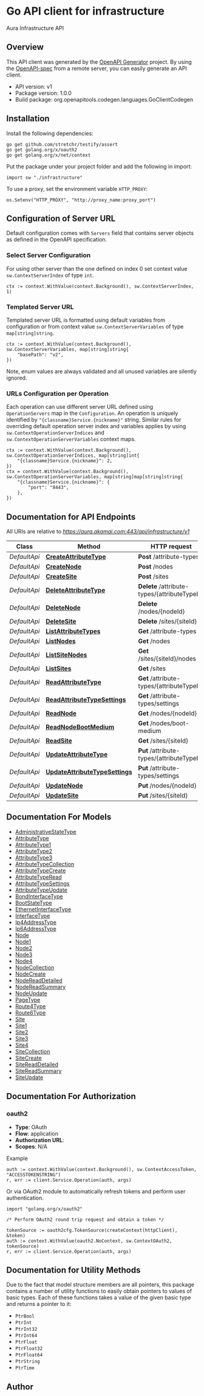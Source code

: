 # Go API client for infrastructure

Aura Infrastructure API

## Overview
This API client was generated by the [OpenAPI Generator](https://openapi-generator.tech) project.  By using the [OpenAPI-spec](https://www.openapis.org/) from a remote server, you can easily generate an API client.

- API version: v1
- Package version: 1.0.0
- Build package: org.openapitools.codegen.languages.GoClientCodegen

## Installation

Install the following dependencies:

```shell
go get github.com/stretchr/testify/assert
go get golang.org/x/oauth2
go get golang.org/x/net/context
```

Put the package under your project folder and add the following in import:

```golang
import sw "./infrastructure"
```

To use a proxy, set the environment variable `HTTP_PROXY`:

```golang
os.Setenv("HTTP_PROXY", "http://proxy_name:proxy_port")
```

## Configuration of Server URL

Default configuration comes with `Servers` field that contains server objects as defined in the OpenAPI specification.

### Select Server Configuration

For using other server than the one defined on index 0 set context value `sw.ContextServerIndex` of type `int`.

```golang
ctx := context.WithValue(context.Background(), sw.ContextServerIndex, 1)
```

### Templated Server URL

Templated server URL is formatted using default variables from configuration or from context value `sw.ContextServerVariables` of type `map[string]string`.

```golang
ctx := context.WithValue(context.Background(), sw.ContextServerVariables, map[string]string{
	"basePath": "v2",
})
```

Note, enum values are always validated and all unused variables are silently ignored.

### URLs Configuration per Operation

Each operation can use different server URL defined using `OperationServers` map in the `Configuration`.
An operation is uniquely identified by `"{classname}Service.{nickname}"` string.
Similar rules for overriding default operation server index and variables applies by using `sw.ContextOperationServerIndices` and `sw.ContextOperationServerVariables` context maps.

```
ctx := context.WithValue(context.Background(), sw.ContextOperationServerIndices, map[string]int{
	"{classname}Service.{nickname}": 2,
})
ctx = context.WithValue(context.Background(), sw.ContextOperationServerVariables, map[string]map[string]string{
	"{classname}Service.{nickname}": {
		"port": "8443",
	},
})
```

## Documentation for API Endpoints

All URIs are relative to *https://aura.akamai.com:443/api/infrastructure/v1*

Class | Method | HTTP request | Description
------------ | ------------- | ------------- | -------------
*DefaultApi* | [**CreateAttributeType**](docs/DefaultApi.md#createattributetype) | **Post** /attribute-types | Attribute types
*DefaultApi* | [**CreateNode**](docs/DefaultApi.md#createnode) | **Post** /nodes | Nodes
*DefaultApi* | [**CreateSite**](docs/DefaultApi.md#createsite) | **Post** /sites | Sites
*DefaultApi* | [**DeleteAttributeType**](docs/DefaultApi.md#deleteattributetype) | **Delete** /attribute-types/{attributeTypeId} | AttributeType Instance.
*DefaultApi* | [**DeleteNode**](docs/DefaultApi.md#deletenode) | **Delete** /nodes/{nodeId} | Node Instance.
*DefaultApi* | [**DeleteSite**](docs/DefaultApi.md#deletesite) | **Delete** /sites/{siteId} | Site Instance.
*DefaultApi* | [**ListAttributeTypes**](docs/DefaultApi.md#listattributetypes) | **Get** /attribute-types | Attribute types
*DefaultApi* | [**ListNodes**](docs/DefaultApi.md#listnodes) | **Get** /nodes | Nodes
*DefaultApi* | [**ListSiteNodes**](docs/DefaultApi.md#listsitenodes) | **Get** /sites/{siteId}/nodes | nodes per site
*DefaultApi* | [**ListSites**](docs/DefaultApi.md#listsites) | **Get** /sites | Sites
*DefaultApi* | [**ReadAttributeType**](docs/DefaultApi.md#readattributetype) | **Get** /attribute-types/{attributeTypeId} | AttributeType Instance.
*DefaultApi* | [**ReadAttributeTypeSettings**](docs/DefaultApi.md#readattributetypesettings) | **Get** /attribute-types/settings | AttributeType Settings
*DefaultApi* | [**ReadNode**](docs/DefaultApi.md#readnode) | **Get** /nodes/{nodeId} | Node Instance.
*DefaultApi* | [**ReadNodeBootMedium**](docs/DefaultApi.md#readnodebootmedium) | **Get** /nodes/boot-medium | NodeBootMedium
*DefaultApi* | [**ReadSite**](docs/DefaultApi.md#readsite) | **Get** /sites/{siteId} | Site Instance.
*DefaultApi* | [**UpdateAttributeType**](docs/DefaultApi.md#updateattributetype) | **Put** /attribute-types/{attributeTypeId} | AttributeType Instance.
*DefaultApi* | [**UpdateAttributeTypeSettings**](docs/DefaultApi.md#updateattributetypesettings) | **Put** /attribute-types/settings | AttributeType Settings
*DefaultApi* | [**UpdateNode**](docs/DefaultApi.md#updatenode) | **Put** /nodes/{nodeId} | Node Instance.
*DefaultApi* | [**UpdateSite**](docs/DefaultApi.md#updatesite) | **Put** /sites/{siteId} | Site Instance.


## Documentation For Models

 - [AdministrativeStateType](docs/AdministrativeStateType.md)
 - [AttributeType](docs/AttributeType.md)
 - [AttributeType1](docs/AttributeType1.md)
 - [AttributeType2](docs/AttributeType2.md)
 - [AttributeType3](docs/AttributeType3.md)
 - [AttributeTypeCollection](docs/AttributeTypeCollection.md)
 - [AttributeTypeCreate](docs/AttributeTypeCreate.md)
 - [AttributeTypeRead](docs/AttributeTypeRead.md)
 - [AttributeTypeSettings](docs/AttributeTypeSettings.md)
 - [AttributeTypeUpdate](docs/AttributeTypeUpdate.md)
 - [BondInterfaceType](docs/BondInterfaceType.md)
 - [BootStateType](docs/BootStateType.md)
 - [EthernetInterfaceType](docs/EthernetInterfaceType.md)
 - [InterfaceType](docs/InterfaceType.md)
 - [Ip4AddressType](docs/Ip4AddressType.md)
 - [Ip6AddressType](docs/Ip6AddressType.md)
 - [Node](docs/Node.md)
 - [Node1](docs/Node1.md)
 - [Node2](docs/Node2.md)
 - [Node3](docs/Node3.md)
 - [Node4](docs/Node4.md)
 - [NodeCollection](docs/NodeCollection.md)
 - [NodeCreate](docs/NodeCreate.md)
 - [NodeReadDetailed](docs/NodeReadDetailed.md)
 - [NodeReadSummary](docs/NodeReadSummary.md)
 - [NodeUpdate](docs/NodeUpdate.md)
 - [PageType](docs/PageType.md)
 - [Route4Type](docs/Route4Type.md)
 - [Route6Type](docs/Route6Type.md)
 - [Site](docs/Site.md)
 - [Site1](docs/Site1.md)
 - [Site2](docs/Site2.md)
 - [Site3](docs/Site3.md)
 - [Site4](docs/Site4.md)
 - [SiteCollection](docs/SiteCollection.md)
 - [SiteCreate](docs/SiteCreate.md)
 - [SiteReadDetailed](docs/SiteReadDetailed.md)
 - [SiteReadSummary](docs/SiteReadSummary.md)
 - [SiteUpdate](docs/SiteUpdate.md)


## Documentation For Authorization



### oauth2


- **Type**: OAuth
- **Flow**: application
- **Authorization URL**: 
- **Scopes**: N/A

Example

```golang
auth := context.WithValue(context.Background(), sw.ContextAccessToken, "ACCESSTOKENSTRING")
r, err := client.Service.Operation(auth, args)
```

Or via OAuth2 module to automatically refresh tokens and perform user authentication.

```golang
import "golang.org/x/oauth2"

/* Perform OAuth2 round trip request and obtain a token */

tokenSource := oauth2cfg.TokenSource(createContext(httpClient), &token)
auth := context.WithValue(oauth2.NoContext, sw.ContextOAuth2, tokenSource)
r, err := client.Service.Operation(auth, args)
```


## Documentation for Utility Methods

Due to the fact that model structure members are all pointers, this package contains
a number of utility functions to easily obtain pointers to values of basic types.
Each of these functions takes a value of the given basic type and returns a pointer to it:

* `PtrBool`
* `PtrInt`
* `PtrInt32`
* `PtrInt64`
* `PtrFloat`
* `PtrFloat32`
* `PtrFloat64`
* `PtrString`
* `PtrTime`

## Author



